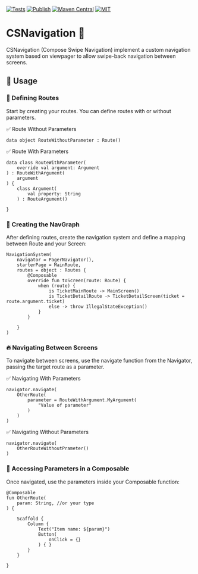 [![Tests](https://github.com/croccio/compose-swipe-navigation/actions/workflows/test.yml/badge.svg)](https://github.com/croccio/compose-swipe-navigation/actions/workflows/test.yml)
[![Publish](https://github.com/croccio/compose-swipe-navigation/actions/workflows/publish.yml/badge.svg)](https://github.com/croccio/compose-swipe-navigation/actions/workflows/publish.yml)
[![Maven Central](https://img.shields.io/maven-central/v/io.github.croccio.compose-swipe-navigation/shared)](https://central.sonatype.com/search?q=io.github.croccio.compose-swipe-navigation)
[![MIT](https://img.shields.io/github/license/croccio/compose-swipe-navigation)](https://github.com/croccio/compose-swipe-navigation/blob/main/LICENSE.txt)

# CSNavigation 🚀

CSNavigation (Compose Swipe Navigation) implement a custom navigation system based on viewpager to
allow swipe-back navigation between screens.

## 📌 Usage

### 🔹 Defining Routes

Start by creating your routes. You can define routes with or without parameters.

✅ Route Without Parameters

```
data object RouteWithoutParameter : Route()
```

✅ Route With Parameters

```
data class RouteWithParameter(
    override val argument: Argument
) : RouteWithArgument(
    argument
) {
    class Argument(
        val property: String
    ) : RouteArgument()

}
```

### 🔹 Creating the NavGraph

After defining routes, create the navigation system and define a mapping between Route and your
Screen:

```
NavigationSystem(
    navigator = PagerNavigator(),
    starterPage = MainRoute,
    routes = object : Routes {
        @Composable
        override fun toScreen(route: Route) {
            when (route) {
                is TicketMainRoute -> MainScreen()
                is TicketDetailRoute -> TicketDetailScreen(ticket = route.argument.ticket)
                else -> throw IllegalStateException()
            }
        }

    }
)
```

### 🔥 Navigating Between Screens

To navigate between screens, use the navigate function from the Navigator, passing the target route
as a parameter.

✅ Navigating With Parameters

```
navigator.navigate(
    OtherRoute(
        parameter = RouteWithArgument.MyArgument(
            "Value of parameter"
        )
    )
)
```

✅ Navigating Without Parameters

```
navigator.navigate(
    OtherRouteWithoutPrameter()
)
```

### 🎯 Accessing Parameters in a Composable

Once navigated, use the parameters inside your Composable function:

```
@Composable
fun OtherRoute(
    param: String, //or your type
) {

    Scaffold {
        Column {
            Text("Item name: ${param}")
            Button(
                onClick = {}
            ) { }
        }
    }

}
```